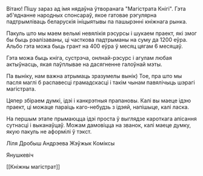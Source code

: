 
Вітаю! 
Пішу зараз ад імя нядаўна ўтворанага "Магістрата Кнігі". Гэта аб'яднанне народных спонсараў, якое гатовае рэгулярна падтрымліваць беларускія ініцыятывы па пашырэнні кніжнага рынка.

Пакуль што мы маем вельмі невялікія рэсурсы і шукаем праект, які змог бы быць рэалізаваны, ці часткова падтрыманы на суму да 1200 еўра. Альбо гэта можа быць грант на 400 еўра ў месяц цягам 6 месяцаў.

Гэта можа быць кніга, сустрэча, онлнай-рэсурс і агулам любая актыўнасць, якая паўплывае на дасягненне галоўнай мэты.

Па выніку, нам важна атрымаць зразумелы вынік) Тое, пра што мы пасля маглі б распавесці грамадскасці і такім чынам павялічыць шэрагі магістрата. 

Цяпер збіраем думкі, ідэі і канкрэтныя прапановы. Калі вы маеце ідэю праект, ці можаце параіць каго-небудзь з ідэяй, напішыце, калі ласка. 

На першым этапе прымаюцца ідэі проста ў выглядзе кароткага апісання сутнасці і выканаўцаў. Можам дамовіцца на званок, калі маеце думку, якую пакуль не аформілі ў тэкст. 


Ліля
Дробыш
Андрэева
Жэўжык
Коміксы


Янушкевіч

[[Кніжны магістрат]]